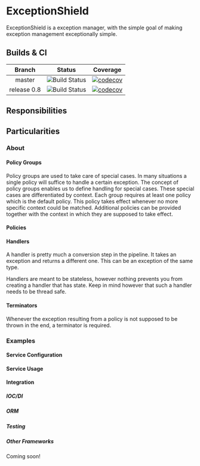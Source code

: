 # ExceptionShield

ExceptionShield is a exception manager, with the simple goal of making exception management exceptionally simple.

## Builds & CI

| Branch      | Status           | Coverage |
|:-----------:|:----------------:|:--------:|
| master      | ![Build Status](https://matthias-jansen.visualstudio.com/_apis/public/build/definitions/b510d81b-9eed-4f52-be90-b5b864a4aa98/4/badge) | [![codecov](https://codecov.io/gh/MatthiasJansen/ExceptionShield/branch/master/graph/badge.svg)](https://codecov.io/gh/MatthiasJansen/ExceptionShield) |
| release 0.8 | ![Build Status](https://matthias-jansen.visualstudio.com/_apis/public/build/definitions/b510d81b-9eed-4f52-be90-b5b864a4aa98/4/badge) | [![codecov](https://codecov.io/gh/MatthiasJansen/ExceptionShield/branch/release/0.8/graph/badge.svg)](https://codecov.io/gh/MatthiasJansen/ExceptionShield) |


## Responsibilities
## Particularities

### About

#### Policy Groups

Policy groups are used to take care of special cases. In many situations a single policy will suffice to handle a certain exception.
The concept of policy groups enables us to define handling for special cases. These special cases are differentiated by context.
Each group requires at least one policy which is the default policy. This policy takes effect whenever no more specific context could be matched.
Additional policies can be provided together with the context in which they are supposed to take effect.

#### Policies

#### Handlers

A handler is pretty much a conversion step in the pipeline.
It takes an exception and returns a different one.
This can be an exception of the same type.

Handlers are meant to be stateless, however nothing prevents you from creating a handler that has state.
Keep in mind however that such a handler needs to be thread safe.

#### Terminators

Whenever the exception resulting from a policy is not supposed to be thrown in the end, a terminator is required.

### Examples

#### Service Configuration

#### Service Usage

#### Integration
##### IOC/DI
##### ORM
##### Testing
##### Other Frameworks

Coming soon!